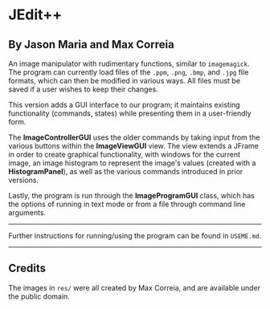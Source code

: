 # JEdit++
## By Jason Maria and Max Correia

An image manipulator with rudimentary functions, similar to `imagemagick`. The program can currently load files of the `.ppm`, `.png`, `.bmp`, and `.jpg` file formats, which can then be modified in various ways.
All files must be saved if a user wishes to keep their changes.

This version adds a GUI interface to our program; it maintains existing functionality (commands, states) while presenting them in a user-friendly form.

The **ImageControllerGUI** uses the older commands by taking input from the various buttons within the **ImageViewGUI** view. The view extends a JFrame in order to create graphical functionality, with windows for the current image, an image histogram to represent the image's values (created with a **HistogramPanel**), as well as the various commands introduced in prior versions.

Lastly, the program is run through the **ImageProgramGUI** class, which has the options of running in text mode or from a file through command line arguments.

___

Further instructions for running/using the program can be found in `USEME.md`.

___


## Credits

The images in `res/` were all created by Max Correia, and are available under the public domain.
